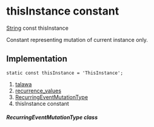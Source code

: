 
<div>

# thisInstance constant

</div>


[String](https://api.flutter.dev/flutter/dart-core/String-class.html)
const thisInstance



Constant representing mutation of current instance only.



## Implementation

``` language-dart
static const thisInstance = 'ThisInstance';
```







1.  [talawa](../../index.md)
2.  [recurrence_values](../../constants_recurrence_values/)
3.  [RecurringEventMutationType](../../constants_recurrence_values/RecurringEventMutationType-class.md)
4.  thisInstance constant

##### RecurringEventMutationType class







